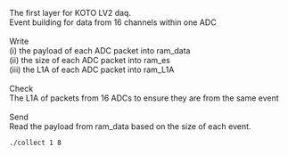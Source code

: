 The first layer for KOTO LV2 daq.\
Event building for data from 16 channels within one ADC \
\
Write\
(i)   the payload of each ADC packet into ram_data\
(ii)  the size of each ADC packet into ram_es\
(iii) the L1A of each ADC packet into ram_L1A\
\
Check\
The L1A of packets from 16 ADCs to ensure they are from the same event \
\
Send\
Read the payload from ram_data based on the size of each event. 

 
```
./collect 1 8
```
